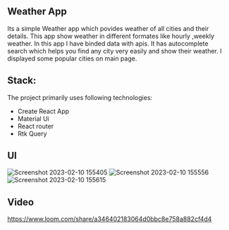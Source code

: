 ## Weather App

Its a simple Weather app which povides weather of all cities and their details. This app show weather in different formates like hourly ,weekly weather. In this app I have binded data with apis. It has autocomplete search which helps you find any city very easily and show their weather. I displayed some popular cities on main page.

## Stack:

The project primarily uses following technologies:

- Create React App
- Material Ui
- React router
- Rtk Query




## UI
![Screenshot 2023-02-10 155405](https://user-images.githubusercontent.com/76959464/228216358-0a2f911f-f463-4360-9069-6dc807b81809.png)
![Screenshot 2023-02-10 155556](https://user-images.githubusercontent.com/76959464/228216373-997a5a86-b980-4b25-a99d-833496b981e4.png)
![Screenshot 2023-02-10 155615](https://user-images.githubusercontent.com/76959464/228216398-3f9cabc3-001a-4e05-a7af-c9889ff71831.png)


## Video

https://www.loom.com/share/a346402183064d0bbc8e758a882cf4d4
